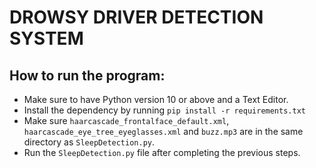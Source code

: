 # DROWSY DRIVER DETECTION SYSTEM 
## How to run the program:
* Make sure to have Python version 10 or above and a Text Editor.
* Install the dependency by running `pip install -r requirements.txt`
* Make sure `haarcascade_frontalface_default.xml`, `haarcascade_eye_tree_eyeglasses.xml` and `buzz.mp3` are in the same directory as `SleepDetection.py`.   
* Run the `SleepDetection.py` file after completing the previous steps.
